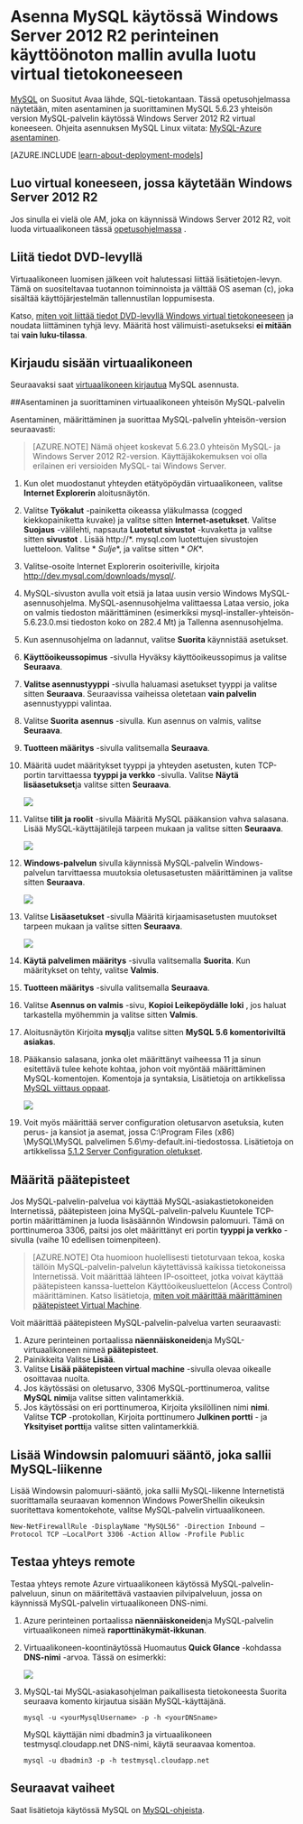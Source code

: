 <properties
    pageTitle="Luo AM, jossa MySQL | Microsoft Azure"
    description="Luo Azure virtual-tietokoneessa, jossa Windows Server 2012 R2 ja perinteinen käyttöönoton mallin MySQL-tietokantaan."
    services="virtual-machines-windows"
    documentationCenter=""
    authors="cynthn"
    manager="timlt"
    editor="tysonn"
    tags="azure-service-management"/>

<tags
    ms.service="virtual-machines-windows"
    ms.workload="infrastructure-services"
    ms.tgt_pltfrm="vm-windows"
    ms.devlang="na"
    ms.topic="article"
    ms.date="07/25/2016"
    ms.author="cynthn"/>


# <a name="install-mysql-on-a-virtual-machine-created-with-the-classic-deployment-model-running-windows-server-2012-r2"></a>Asenna MySQL käytössä Windows Server 2012 R2 perinteinen käyttöönoton mallin avulla luotu virtual tietokoneeseen

[MySQL](http://www.mysql.com) on Suositut Avaa lähde, SQL-tietokantaan. Tässä opetusohjelmassa näytetään, miten asentaminen ja suorittaminen MySQL 5.6.23 yhteisön version MySQL-palvelin käytössä Windows Server 2012 R2 virtual koneeseen. Ohjeita asennuksen MySQL Linux viitata: [MySQL-Azure asentaminen](virtual-machines-linux-mysql-install.md).

[AZURE.INCLUDE [learn-about-deployment-models](../../includes/learn-about-deployment-models-classic-include.md)]

## <a name="create-a-virtual-machine-running-windows-server-2012-r2"></a>Luo virtual koneeseen, jossa käytetään Windows Server 2012 R2

Jos sinulla ei vielä ole AM, joka on käynnissä Windows Server 2012 R2, voit luoda virtuaalikoneen tässä [opetusohjelmassa](virtual-machines-windows-classic-tutorial.md) . 

## <a name="attach-a-data-disk"></a>Liitä tiedot DVD-levyllä

Virtuaalikoneen luomisen jälkeen voit halutessasi liittää lisätietojen-levyn. Tämä on suositeltavaa tuotannon toiminnoista ja välttää OS aseman (c), joka sisältää käyttöjärjestelmän tallennustilan loppumisesta.

Katso, [miten voit liittää tiedot DVD-levyllä Windows virtual tietokoneeseen](virtual-machines-windows-classic-attach-disk.md) ja noudata liittäminen tyhjä levy. Määritä host välimuisti-asetukseksi **ei mitään** tai **vain luku-tilassa**.

## <a name="log-on-to-the-virtual-machine"></a>Kirjaudu sisään virtuaalikoneen

Seuraavaksi saat [virtuaalikoneen kirjautua](virtual-machines-windows-classic-connect-logon.md) MySQL asennusta.

##<a name="install-and-run-mysql-community-server-on-the-virtual-machine"></a>Asentaminen ja suorittaminen virtuaalikoneen yhteisön MySQL-palvelin

Asentaminen, määrittäminen ja suorittaa MySQL-palvelin yhteisön-version seuraavasti:

> [AZURE.NOTE] Nämä ohjeet koskevat 5.6.23.0 yhteisön MySQL- ja Windows Server 2012 R2-version. Käyttäjäkokemuksen voi olla erilainen eri versioiden MySQL- tai Windows Server.

1.  Kun olet muodostanut yhteyden etätyöpöydän virtuaalikoneen, valitse **Internet Explorerin** aloitusnäytön.
2.  Valitse **Työkalut** -painiketta oikeassa yläkulmassa (cogged kiekkopainiketta kuvake) ja valitse sitten **Internet-asetukset**. Valitse **Suojaus** -välilehti, napsauta **Luotetut sivustot** -kuvaketta ja valitse sitten **sivustot** . Lisää http://*. mysql.com luotettujen sivustojen luetteloon. Valitse * *Sulje**, ja valitse sitten * *OK**.
3.  Valitse-osoite Internet Explorerin osoiteriville, kirjoita http://dev.mysql.com/downloads/mysql/.
4.  MySQL-sivuston avulla voit etsiä ja lataa uusin versio Windows MySQL-asennusohjelma. MySQL-asennusohjelma valittaessa Lataa versio, joka on valmis tiedoston määrittäminen (esimerkiksi mysql-installer-yhteisön-5.6.23.0.msi tiedoston koko on 282.4 Mt) ja Tallenna asennusohjelma.
5.  Kun asennusohjelma on ladannut, valitse **Suorita** käynnistää asetukset.
6.  **Käyttöoikeussopimus** -sivulla Hyväksy käyttöoikeussopimus ja valitse **Seuraava**.
7.  **Valitse asennustyyppi** -sivulla haluamasi asetukset tyyppi ja valitse sitten **Seuraava**. Seuraavissa vaiheissa oletetaan **vain palvelin** asennustyyppi valintaa.
8.  Valitse **Suorita** **asennus** -sivulla. Kun asennus on valmis, valitse **Seuraava**.
9.  **Tuotteen määritys** -sivulla valitsemalla **Seuraava**.
10. Määritä uudet määritykset tyyppi ja yhteyden asetusten, kuten TCP-portin tarvittaessa **tyyppi ja verkko** -sivulla. Valitse **Näytä lisäasetukset**ja valitse sitten **Seuraava**.

    ![](./media/virtual-machines-windows-classic-mysql-2008r2/MySQL_TypeNetworking.png)

11. Valitse **tilit ja roolit** -sivulla Määritä MySQL pääkansion vahva salasana. Lisää MySQL-käyttäjätilejä tarpeen mukaan ja valitse sitten **Seuraava**.

    ![](./media/virtual-machines-windows-classic-mysql-2008r2/MySQL_AccountsRoles_Filled.png)

12. **Windows-palvelun** sivulla käynnissä MySQL-palvelin Windows-palvelun tarvittaessa muutoksia oletusasetusten määrittäminen ja valitse sitten **Seuraava**.

    ![](./media/virtual-machines-windows-classic-mysql-2008r2/MySQL_WindowsService.png)

13. Valitse **Lisäasetukset** -sivulla Määritä kirjaamisasetusten muutokset tarpeen mukaan ja valitse sitten **Seuraava**.

    ![](./media/virtual-machines-windows-classic-mysql-2008r2/MySQL_AdvOptions.png)

14. **Käytä palvelimen määritys** -sivulla valitsemalla **Suorita**. Kun määritykset on tehty, valitse **Valmis**.
15. **Tuotteen määritys** -sivulla valitsemalla **Seuraava**.
16. Valitse **Asennus on valmis** -sivu, **Kopioi Leikepöydälle loki** , jos haluat tarkastella myöhemmin ja valitse sitten **Valmis**.
17. Aloitusnäytön Kirjoita **mysql**ja valitse sitten **MySQL 5.6 komentoriviltä asiakas**.
18. Pääkansio salasana, jonka olet määrittänyt vaiheessa 11 ja sinun esitettävä tulee kehote kohtaa, johon voit myöntää määrittäminen MySQL-komentojen. Komentoja ja syntaksia, Lisätietoja on artikkelissa [MySQL viittaus oppaat](http://dev.mysql.com/doc/refman/5.6/en/server-configuration-defaults.html).

    ![](./media/virtual-machines-windows-classic-mysql-2008r2/MySQL_CommandPrompt.png)

19. Voit myös määrittää server configuration oletusarvon asetuksia, kuten perus- ja kansiot ja asemat, jossa C:\Program Files (x86) \MySQL\MySQL palvelimen 5.6\my-default.ini-tiedostossa. Lisätietoja on artikkelissa [5.1.2 Server Configuration oletukset](http://dev.mysql.com/doc/refman/5.6/en/server-configuration-defaults.html).

## <a name="configure-endpoints"></a>Määritä päätepisteet

Jos MySQL-palvelin-palvelua voi käyttää MySQL-asiakastietokoneiden Internetissä, päätepisteen joina MySQL-palvelin-palvelu Kuuntele TCP-portin määrittäminen ja luoda lisäsäännön Windowsin palomuuri. Tämä on porttinumeroa 3306, paitsi jos olet määrittänyt eri portin **tyyppi ja verkko** -sivulla (vaihe 10 edellisen toimenpiteen).


> [AZURE.NOTE] Ota huomioon huolellisesti tietoturvaan tekoa, koska tällöin MySQL-palvelin-palvelun käytettävissä kaikissa tietokoneissa Internetissä. Voit määrittää lähteen IP-osoitteet, jotka voivat käyttää päätepisteen kanssa-luettelon Käyttöoikeusluettelon (Access Control) määrittäminen. Katso lisätietoja, [miten voit määrittää määrittäminen päätepisteet Virtual Machine](virtual-machines-windows-classic-setup-endpoints.md).


Voit määrittää päätepisteen MySQL-palvelin-palvelua varten seuraavasti:

1.  Azure perinteinen portaalissa **näennäiskoneiden**ja MySQL-virtuaalikoneen nimeä **päätepisteet**.
2.  Painikkeita Valitse **Lisää**.
3.  Valitse **Lisää päätepisteen virtual machine** -sivulla olevaa oikealle osoittavaa nuolta.
4.  Jos käytössäsi on oletusarvo, 3306 MySQL-porttinumeroa, valitse **MySQL** **nimi**ja valitse sitten valintamerkkiä.
5.  Jos käytössäsi on eri porttinumeroa, Kirjoita yksilöllinen nimi **nimi**. Valitse **TCP** -protokollan, Kirjoita porttinumero **Julkinen portti** - ja **Yksityiset portti**ja valitse sitten valintamerkkiä.

## <a name="add-a-windows-firewall-rule-to-allow-mysql-traffic"></a>Lisää Windowsin palomuuri sääntö, joka sallii MySQL-liikenne

Lisää Windowsin palomuuri-sääntö, joka sallii MySQL-liikenne Internetistä suorittamalla seuraavan komennon Windows PowerShellin oikeuksin suoritettava komentokehote, valitse MySQL-palvelin virtuaalikoneen.

    New-NetFirewallRule -DisplayName "MySQL56" -Direction Inbound –Protocol TCP –LocalPort 3306 -Action Allow -Profile Public


    
## <a name="test-your-remote-connection"></a>Testaa yhteys remote


Testaa yhteys remote Azure virtuaalikoneen käytössä MySQL-palvelin-palveluun, sinun on määritettävä vastaavien pilvipalveluun, jossa on käynnissä MySQL-palvelin virtuaalikoneen DNS-nimi.

1.  Azure perinteinen portaalissa **näennäiskoneiden**ja MySQL-palvelin virtuaalikoneen nimeä **raporttinäkymät-ikkunan**.
2.  Virtuaalikoneen-koontinäytössä Huomautus **Quick Glance** -kohdassa **DNS-nimi** -arvoa. Tässä on esimerkki:

    ![](./media/virtual-machines-windows-classic-mysql-2008r2/MySQL_DNSName.png)

3.  MySQL-tai MySQL-asiakasohjelman paikallisesta tietokoneesta Suorita seuraava komento kirjautua sisään MySQL-käyttäjänä.

        mysql -u <yourMysqlUsername> -p -h <yourDNSname>

    MySQL käyttäjän nimi dbadmin3 ja virtuaalikoneen testmysql.cloudapp.net DNS-nimi, käytä seuraavaa komentoa.

        mysql -u dbadmin3 -p -h testmysql.cloudapp.net


## <a name="next-steps"></a>Seuraavat vaiheet

Saat lisätietoja käytössä MySQL on [MySQL-ohjeista](http://dev.mysql.com/doc/).
